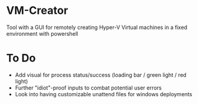 # VM-Creator
Tool with a GUI for remotely creating Hyper-V Virtual machines in a fixed environment with powershell

# To Do
- Add visual for process status/success (loading bar / green light / red light)
- Further "idiot"-proof inputs to combat potential user errors
- Look into having customizable unattend files for windows deployments

